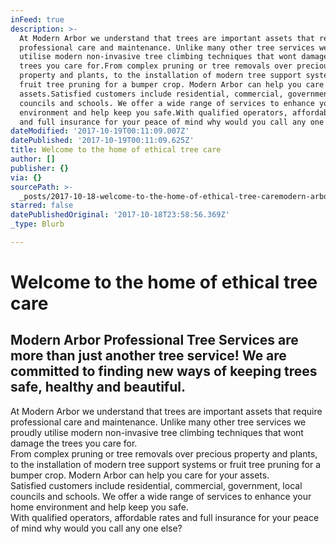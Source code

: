 ```yaml
---
inFeed: true
description: >-
  At Modern Arbor we understand that trees are important assets that require
  professional care and maintenance. Unlike many other tree services we proudly
  utilise modern non-invasive tree climbing techniques that wont damage the
  trees you care for.From complex pruning or tree removals over precious
  property and plants, to the installation of modern tree support systems or
  fruit tree pruning for a bumper crop. Modern Arbor can help you care for your
  assets.Satisfied customers include residential, commercial, government, local
  councils and schools. We offer a wide range of services to enhance your home
  environment and help keep you safe.With qualified operators, affordable rates
  and full insurance for your peace of mind why would you call any one else?
dateModified: '2017-10-19T00:11:09.007Z'
datePublished: '2017-10-19T00:11:09.625Z'
title: Welcome to the home of ethical tree care
author: []
publisher: {}
via: {}
sourcePath: >-
  _posts/2017-10-18-welcome-to-the-home-of-ethical-tree-caremodern-arbor-profess.md
starred: false
datePublishedOriginal: '2017-10-18T23:58:56.369Z'
_type: Blurb

---
```

# **Welcome to the home of ethical tree care**

## Modern Arbor Professional Tree Services are more than just another tree service! We are committed to finding new ways of keeping trees safe, healthy and beautiful. 

At Modern Arbor we understand that trees are important assets that require professional care and maintenance. Unlike many other tree services we proudly utilise modern non-invasive tree climbing techniques that wont damage the trees you care for.  
From complex pruning or tree removals over precious property and plants, to the installation of modern tree support systems or fruit tree pruning for a bumper crop. Modern Arbor can help you care for your assets.  
Satisfied customers include residential, commercial, government, local councils and schools. We offer a wide range of services to enhance your home environment and help keep you safe.  
With qualified operators, affordable rates and full insurance for your peace of mind why would you call any one else?